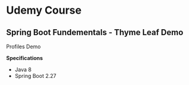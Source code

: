 # Udemy Course

## Spring Boot Fundementals - Thyme Leaf Demo

Profiles Demo

**Specifications**
* Java 8
* Spring Boot 2.27
